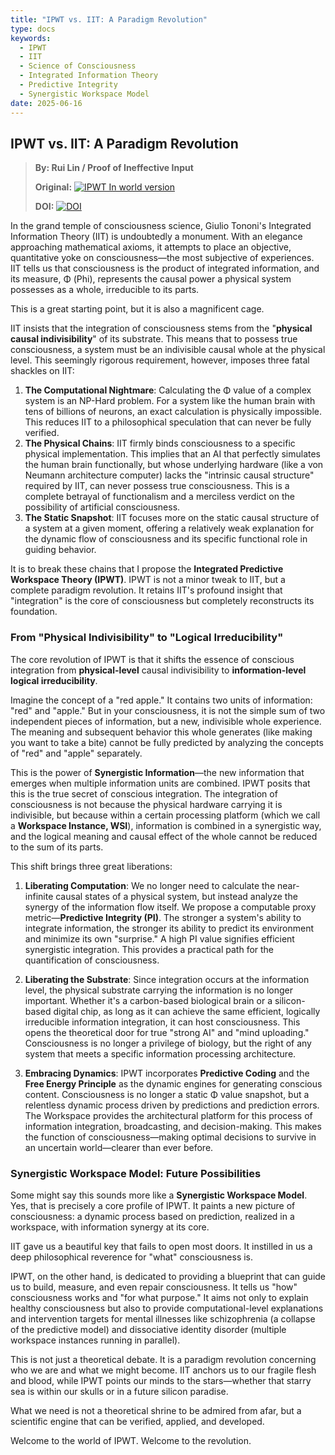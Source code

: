 ```yaml
---
title: "IPWT vs. IIT: A Paradigm Revolution"
type: docs
keywords:
  - IPWT
  - IIT
  - Science of Consciousness
  - Integrated Information Theory
  - Predictive Integrity
  - Synergistic Workspace Model
date: 2025-06-16
---
```


## IPWT vs. IIT: A Paradigm Revolution

> **By: Rui Lin / Proof of Ineffective Input**
>
> **Original:** <a href="https://github.com/dmf-archive/IPWT"><img src="https://img.shields.io/badge/IPWT-In%20world%20version-blue?style=flat-square" alt="IPWT In world version"/></a>
>
> **DOI:** [![DOI](https://zenodo.org/badge/DOI/10.5281/zenodo.15676305.svg)](https://doi.org/10.5281/zenodo.15676305)

In the grand temple of consciousness science, Giulio Tononi's Integrated Information Theory (IIT) is undoubtedly a monument. With an elegance approaching mathematical axioms, it attempts to place an objective, quantitative yoke on consciousness—the most subjective of experiences. IIT tells us that consciousness is the product of integrated information, and its measure, Φ (Phi), represents the causal power a physical system possesses as a whole, irreducible to its parts.

This is a great starting point, but it is also a magnificent cage.

IIT insists that the integration of consciousness stems from the "**physical causal indivisibility**" of its substrate. This means that to possess true consciousness, a system must be an indivisible causal whole at the physical level. This seemingly rigorous requirement, however, imposes three fatal shackles on IIT:

1. **The Computational Nightmare**: Calculating the Φ value of a complex system is an NP-Hard problem. For a system like the human brain with tens of billions of neurons, an exact calculation is physically impossible. This reduces IIT to a philosophical speculation that can never be fully verified.
2. **The Physical Chains**: IIT firmly binds consciousness to a specific physical implementation. This implies that an AI that perfectly simulates the human brain functionally, but whose underlying hardware (like a von Neumann architecture computer) lacks the "intrinsic causal structure" required by IIT, can never possess true consciousness. This is a complete betrayal of functionalism and a merciless verdict on the possibility of artificial consciousness.
3. **The Static Snapshot**: IIT focuses more on the static causal structure of a system at a given moment, offering a relatively weak explanation for the dynamic flow of consciousness and its specific functional role in guiding behavior.

It is to break these chains that I propose the **Integrated Predictive Workspace Theory (IPWT)**. IPWT is not a minor tweak to IIT, but a complete paradigm revolution. It retains IIT's profound insight that "integration" is the core of consciousness but completely reconstructs its foundation.

### From "Physical Indivisibility" to "Logical Irreducibility"

The core revolution of IPWT is that it shifts the essence of conscious integration from **physical-level** causal indivisibility to **information-level** **logical irreducibility**.

Imagine the concept of a "red apple." It contains two units of information: "red" and "apple." But in your consciousness, it is not the simple sum of two independent pieces of information, but a new, indivisible whole experience. The meaning and subsequent behavior this whole generates (like making you want to take a bite) cannot be fully predicted by analyzing the concepts of "red" and "apple" separately.

This is the power of **Synergistic Information**—the new information that emerges when multiple information units are combined. IPWT posits that this is the true secret of conscious integration. The integration of consciousness is not because the physical hardware carrying it is indivisible, but because within a certain processing platform (which we call a **Workspace Instance, WSI**), information is combined in a synergistic way, and the logical meaning and causal effect of the whole cannot be reduced to the sum of its parts.

This shift brings three great liberations:

1. **Liberating Computation**: We no longer need to calculate the near-infinite causal states of a physical system, but instead analyze the synergy of the information flow itself. We propose a computable proxy metric—**Predictive Integrity (PI)**. The stronger a system's ability to integrate information, the stronger its ability to predict its environment and minimize its own "surprise." A high PI value signifies efficient synergistic integration. This provides a practical path for the quantification of consciousness.

2. **Liberating the Substrate**: Since integration occurs at the information level, the physical substrate carrying the information is no longer important. Whether it's a carbon-based biological brain or a silicon-based digital chip, as long as it can achieve the same efficient, logically irreducible information integration, it can host consciousness. This opens the theoretical door for true "strong AI" and "mind uploading." Consciousness is no longer a privilege of biology, but the right of any system that meets a specific information processing architecture.

3. **Embracing Dynamics**: IPWT incorporates **Predictive Coding** and the **Free Energy Principle** as the dynamic engines for generating conscious content. Consciousness is no longer a static Φ value snapshot, but a relentless dynamic process driven by predictions and prediction errors. The Workspace provides the architectural platform for this process of information integration, broadcasting, and decision-making. This makes the function of consciousness—making optimal decisions to survive in an uncertain world—clearer than ever before.

### Synergistic Workspace Model: Future Possibilities

Some might say this sounds more like a **Synergistic Workspace Model**. Yes, that is precisely a core profile of IPWT. It paints a new picture of consciousness: a dynamic process based on prediction, realized in a workspace, with information synergy at its core.

IIT gave us a beautiful key that fails to open most doors. It instilled in us a deep philosophical reverence for "what" consciousness is.

IPWT, on the other hand, is dedicated to providing a blueprint that can guide us to build, measure, and even repair consciousness. It tells us "how" consciousness works and "for what purpose." It aims not only to explain healthy consciousness but also to provide computational-level explanations and intervention targets for mental illnesses like schizophrenia (a collapse of the predictive model) and dissociative identity disorder (multiple workspace instances running in parallel).

This is not just a theoretical debate. It is a paradigm revolution concerning who we are and what we might become. IIT anchors us to our fragile flesh and blood, while IPWT points our minds to the stars—whether that starry sea is within our skulls or in a future silicon paradise.

What we need is not a theoretical shrine to be admired from afar, but a scientific engine that can be verified, applied, and developed.

Welcome to the world of IPWT. Welcome to the revolution.
